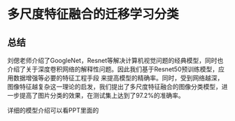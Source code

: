 # 多尺度特征融合的迁移学习分类

## 总结

刘偲老师介绍了GoogleNet，Resnet等解决计算机视觉问题的经典模型，同时也介绍了关于深度卷积网络的解释性问题。因此我们基于Resnet50预训练模型，应用数据增强等必要的特征工程手段
来提高模型的精确率。同时，受到网络越深，图像特征越复杂这一理论的启发，我们提出了多尺度特征融合的图像分类模型，进一步提高了图片分类的效果，在测试集上达到了97.2%的准确率。

详细的模型介绍可以看PPT里面的
